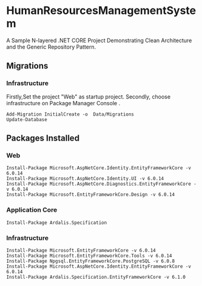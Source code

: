 # HumanResourcesManagementSystem

A Sample N-layered .NET CORE Project Demonstrating Clean Architecture and the Generic Repository Pattern.

## Migrations

### Infrastructure
Firstly,Set the project "Web" as startup project.
Secondly, choose infrastructure on Package Manager Console .
```
Add-Migration InitialCreate -o  Data/Migrations 
Update-Database 

```


## Packages Installed

### Web
```
Install-Package Microsoft.AspNetCore.Identity.EntityFrameworkCore -v 6.0.14
Install-Package Microsoft.AspNetCore.Identity.UI -v 6.0.14
Install-Package Microsoft.AspNetCore.Diagnostics.EntityFrameworkCore -v 6.0.14
Install-Package Microsoft.EntityFrameworkCore.Design -v 6.0.14

```

### Application Core
```
Install-Package Ardalis.Specification 
```

### Infrastructure
```
Install-Package Microsoft.EntityFrameworkCore -v 6.0.14
Install-Package Microsoft.EntityFrameworkCore.Tools -v 6.0.14
Install-Package Npgsql.EntityFrameworkCore.PostgreSQL -v 6.0.8
Install-Package Microsoft.AspNetCore.Identity.EntityFrameworkCore -v 6.0.14
Install-Package Ardalis.Specification.EntityFrameworkCore -v 6.1.0
```




